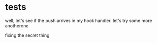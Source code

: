 # tests

well, let's see if the push arrives in my hook handler.
let's try some more
anotherone

fixing the secret thing




